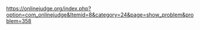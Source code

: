 https://onlinejudge.org/index.php?option=com_onlinejudge&Itemid=8&category=24&page=show_problem&problem=358
